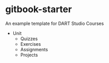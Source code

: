# gitbook-starter

An example template for DART Studio Courses

* Unit
  * Quizzes
  * Exercises
  * Assignments
  * Projects



